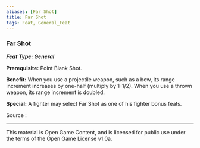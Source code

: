 ```yaml
---
aliases: [Far Shot]
title: Far Shot
tags: Feat, General_Feat
---
```

### Far Shot 
***Feat Type: General***

**Prerequisite:** Point Blank Shot.

**Benefit:** When you use a projectile weapon, such as a bow, its range
increment increases by one-half (multiply by 1-1/2). When you use a
thrown weapon, its range increment is doubled.

**Special:** A fighter may select Far Shot as one of his fighter bonus
feats.


Source :

---

This material is Open Game Content, and is licensed for public use under
the terms of the Open Game License v1.0a.
